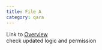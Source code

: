 ```yaml
---
title: File A
category: qara
---
```

Link to [Overview](../overview)  
check updated logic and permission
